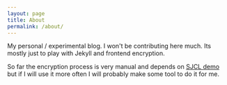 ```yaml
---
layout: page
title: About
permalink: /about/
---
```


My personal / experimental blog. I won't be contributing here much. Its mostly just to play with Jekyll and frontend encryption. 

So far the encryption process is very manual and depends on [SJCL demo](https://bitwiseshiftleft.github.io/sjcl/demo/) but if I will use it more often I will probably make some tool to do it for me. 